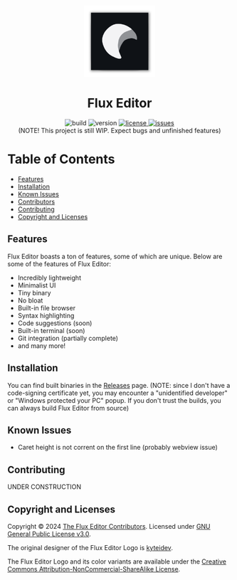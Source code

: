<p align="center"><img src="./images/FluxEditorLogo.png"
     alt="Flux Editor logo"
     width="160px"
     height="160px" />
</p>

<h1 align="center">Flux Editor</h1>

<div align="center">
  <a>
    <img src="https://img.shields.io/badge/build-passing-green" alt="build">
  </a>
  <a>
    <img src="https://img.shields.io/badge/version-0.2.0-blue" alt="version">
  </a>
  <a href="https://github.com/kyteidev/FluxEditor/blob/dev/LICENSE">
    <img src="https://img.shields.io/badge/license-GPL--3.0-orange" alt="license">
  </a>
  <a href="https://github.com/kyteidev/FluxEditor/issues">
    <img src="https://img.shields.io/github/issues/kyteidev/FluxEditor" alt="issues">
  </a>
</div>

<center>
(NOTE! This project is still WIP. Expect bugs and unfinished features)
</center>

# Table of Contents

- [Features](#features)
- [Installation](#installation)
- [Known Issues](#known-issues)
- [Contributors](#contributors)
- [Contributing](#contributing)
- [Copyright and Licenses](#license)

## Features <a name="features"></a>

Flux Editor boasts a ton of features, some of which are unique. Below are some of the features of Flux Editor:

- Incredibly lightweight
- Minimalist UI
- Tiny binary
- No bloat
- Built-in file browser
- Syntax highlighting
- Code suggestions (soon)
- Built-in terminal (soon)
- Git integration (partially complete)
- and many more!

## Installation <a name="installation"></a>

You can find built binaries in the [Releases](https://github.com/kyteidev/FluxEditor/releases) page. (NOTE: since I don't have a code-signing certificate yet, you may encounter a "unidentified developer" or "Windows protected your PC" popup. If you don't trust the builds, you can always build Flux Editor from source)

## Known Issues <a name="known-issues"></a>

- Caret height is not corrent on the first line (probably webview issue)

## Contributing <a name="contributing"></a>

UNDER CONSTRUCTION

## Copyright and Licenses <a name="license"></a>

Copyright © 2024 [The Flux Editor Contributors](https://github.com/kyteidev/FluxEditor/graphs/contributors). Licensed under [GNU General Public License v3.0](https://github.com/kyteidev/FluxEditor/blob/dev/LICENSE).

The original designer of the Flux Editor Logo is [kyteidev](https://github.com/kyteidev/).

The Flux Editor Logo and its color variants are available under the [Creative Commons Attribution-NonCommercial-ShareAlike License](https://creativecommons.org/licenses/by-nc-sa/4.0/).
